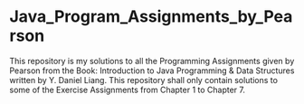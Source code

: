 # Java_Program_Assignments_by_Pearson
This repository is my solutions to all the Programming Assignments given by Pearson from the Book: Introduction to Java Programming & Data Structures written by Y. Daniel Liang.
This repository shall only contain solutions to some of the Exercise Assignments from Chapter 1 to Chapter 7.
